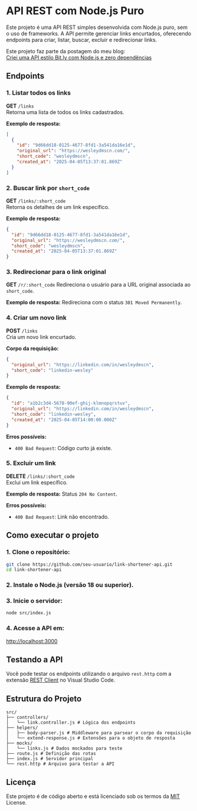 # API REST com Node.js Puro

Este projeto é uma API REST simples desenvolvida com Node.js puro, sem o uso de frameworks. A API permite gerenciar links encurtados, oferecendo endpoints para criar, listar, buscar, excluir e redirecionar links.

Este projeto faz parte da postagem do meu blog:  
[Criei uma API estilo Bit.ly com Node.js e zero dependências](https://www.wesleydmscn.com/posts/2025-05-04-criando-uma-api-rest-com-nodejs-puro)

## Endpoints

### 1. Listar todos os links

**GET** `/links`  
Retorna uma lista de todos os links cadastrados.

**Exemplo de resposta:**

```json
[
  {
    "id": "9d66dd18-0125-4677-8fd1-3a541da16e1d",
    "original_url": "https://wesleydmscn.com/",
    "short_code": "wesleydmscn",
    "created_at": "2025-04-05T13:37:01.869Z"
  }
]
```

### 2. Buscar link por `short_code`

**GET** `/links/:short_code`  
Retorna os detalhes de um link específico.

**Exemplo de resposta:**

```json
{
  "id": "9d66dd18-0125-4677-8fd1-3a541da16e1d",
  "original_url": "https://wesleydmscn.com/",
  "short_code": "wesleydmscn",
  "created_at": "2025-04-05T13:37:01.869Z"
}
```

### 3. Redirecionar para o link original

**GET** `/r/:short_code`
Redireciona o usuário para a URL original associada ao `short_code`.

**Exemplo de resposta:**
Redireciona com o status `301 Moved Permanently`.

### 4. Criar um novo link

**POST** `/links`  
Cria um novo link encurtado.

**Corpo da requisição:**

```json
{
  "original_url": "https://linkedin.com/in/wesleydmscn",
  "short_code": "linkedin-wesley"
}
```

**Exemplo de resposta:**

```json
{
  "id": "a1b2c3d4-5678-90ef-ghij-klmnopqrstuv",
  "original_url": "https://linkedin.com/in/wesleydmscn",
  "short_code": "linkedin-wesley",
  "created_at": "2025-04-05T14:00:00.000Z"
}
```

**Erros possíveis:**

- `400 Bad Request`: Código curto já existe.

### 5. Excluir um link

**DELETE** `/links/:short_code`  
Exclui um link específico.

**Exemplo de resposta:**
Status `204 No Content`.

**Erros possíveis:**

- `400 Bad Request`: Link não encontrado.

## Como executar o projeto

### 1. Clone o repositório:

```bash
git clone https://github.com/seu-usuario/link-shortener-api.git
cd link-shortener-api
```

### 2. Instale o Node.js (versão 18 ou superior).

### 3. Inicie o servidor:

```bash
node src/index.js
```

### 4. Acesse a API em:

[http://localhost:3000](http://localhost:3000)

## Testando a API

Você pode testar os endpoints utilizando o arquivo `rest.http` com a extensão [REST Client](https://marketplace.visualstudio.com/items?itemName=humao.rest-client) no Visual Studio Code.

## Estrutura do Projeto

```
src/
├── controllers/
│   └── link.controller.js # Lógica dos endpoints
├── helpers/
│   ├── body-parser.js # Middleware para parsear o corpo da requisição
│   └── extend-response.js # Extensões para o objeto de resposta
├── mocks/
│   └── links.js # Dados mockados para teste
├── route.js # Definição das rotas
├── index.js # Servidor principal
└── rest.http # Arquivo para testar a API
```

## Licença

Este projeto é de código aberto e está licenciado sob os termos da [MIT](./LICENSE) License.
